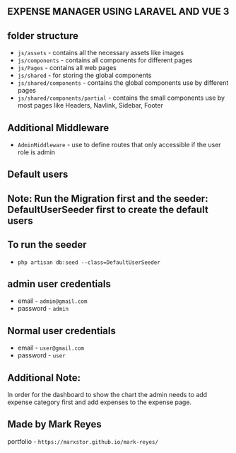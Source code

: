 ## EXPENSE MANAGER USING LARAVEL AND VUE 3

## folder structure

-   `js/assets` - contains all the necessary assets like images
-   `js/components` - contains all components for different pages
-   `js/Pages` - contains all web pages
-   `js/shared` - for storing the global components
-   `js/shared/components` - contains the global components use by different pages
-   `js/shared/components/partial` - contains the small components use by most pages like Headers, Navlink, Sidebar, Footer

## Additional Middleware

-   `AdminMiddleware` - use to define routes that only accessible if the user role is admin

## Default users

## Note: Run the Migration first and the seeder: DefaultUserSeeder first to create the default users

## To run the seeder

-   `php artisan db:seed --class=DefaultUserSeeder`

## admin user credentials

-   email - `admin@gmail.com`
-   password - `admin`

## Normal user credentials

-   email - `user@gmail.com`
-   password - `user`

## Additional Note:
In order for the dashboard to show the chart the admin needs to add expense category first and add expenses to the expense page.


## Made by Mark Reyes

portfolio - `https://marxstor.github.io/mark-reyes/`
